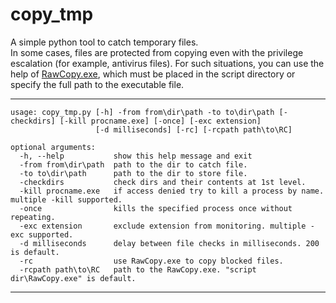 # copy_tmp
A simple python tool to catch temporary files.  
In some cases, files are protected from copying even with the privilege escalation (for example, antivirus files). For such situations, you can use the help of [RawCopy.exe](https://github.com/jschicht/RawCopy), which must be placed in the script directory or specify the full path to the executable file.

---
```
usage: copy_tmp.py [-h] -from from\dir\path -to to\dir\path [-checkdirs] [-kill procname.exe] [-once] [-exc extension]
                   [-d milliseconds] [-rc] [-rcpath path\to\RC]

optional arguments:
  -h, --help           show this help message and exit
  -from from\dir\path  path to the dir to catch file.
  -to to\dir\path      path to the dir to store file.
  -checkdirs           check dirs and their contents at 1st level.
  -kill procname.exe   if access denied try to kill a process by name. multiple -kill supported.
  -once                kills the specified process once without repeating.
  -exc extension       exclude extension from monitoring. multiple -exc supported.
  -d milliseconds      delay between file checks in milliseconds. 200 is default.
  -rc                  use RawCopy.exe to copy blocked files.
  -rcpath path\to\RC   path to the RawCopy.exe. "script dir\RawCopy.exe" is default.
```
---
